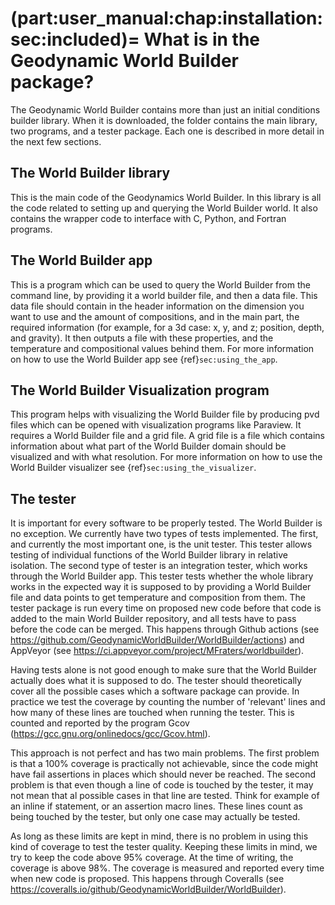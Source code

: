 (part:user_manual:chap:installation:sec:included)=
What is in the Geodynamic World Builder package?
================================================

The Geodynamic World Builder contains more than just an initial conditions builder library.
When it is downloaded, the folder contains the main library, two programs, and a tester package. Each one is described in more detail in the next few sections.

The World Builder library
-------------------------

This is the main code of the Geodynamics World Builder.
In this library is all the code related to setting up and querying the World Builder world.
It also contains the wrapper code to interface with C, Python, and Fortran programs.

The World Builder app
---------------------

This is a program which can be used to query the World Builder from the command line, by providing it a world builder file, and then a data file.
This data file should contain in the header information on the dimension you want to use and the amount of compositions, and in the main part, the required information (for example, for a 3d case: x, y, and z; position, depth, and gravity).
 It then outputs a file with these properties, and the temperature and compositional values behind them.
 For more information on how to use the World Builder app see {ref}`sec:using_the_app`.

The World Builder Visualization program
---------------------------------------

This program helps with visualizing the World Builder file by producing pvd files which can be opened with visualization programs like Paraview.
It requires a World Builder file and a grid file.
A grid file is a file which contains information about what part of the World Builder domain should be visualized and with what resolution.
For more information on how to use the World Builder visualizer see {ref}`sec:using_the_visualizer`.

The tester
----------

It is important for every software to be properly tested.
The World Builder is no exception.
We currently have two types of tests implemented.
The first, and currently the most important one, is the unit tester.
This tester allows testing of individual functions of the World Builder library in relative isolation.
The second type of tester is an integration tester, which works through the World Builder app.
This tester tests whether the whole library works in the expected way it is supposed to by providing a World Builder file and data points to get temperature and composition from them.
The tester package is run every time on proposed new code before that code is added to the main World Builder repository, and all tests have to pass before the code can be merged.
This happens through Github actions (see <https://github.com/GeodynamicWorldBuilder/WorldBuilder/actions>) and AppVeyor (see <https://ci.appveyor.com/project/MFraters/worldbuilder>).

Having tests alone is not good enough to make sure that the World Builder actually does what it is supposed to do.
The tester should theoretically cover all the possible cases which a software package can provide.
In practice we test the coverage by counting the number of 'relevant' lines and how many of these lines are touched when running the tester.
This is counted and reported by the program Gcov (<https://gcc.gnu.org/onlinedocs/gcc/Gcov.html>).

This approach is not perfect and has two main problems.
The first problem is that a 100% coverage is practically not achievable, since the code might have fail assertions in places which should never be reached.
The second problem is that even though a line of code is touched by the tester, it may not mean that al possible cases in that line are tested.
Think for example of an inline if statement, or an assertion macro lines.
These lines count as being touched by the tester, but only one case may actually be tested.

As long as these limits are kept in mind, there is no problem in using this kind of coverage to test the tester quality.
Keeping these limits in mind, we try to keep the code above 95% coverage.
At the time of writing, the coverage is above 98%.
The coverage is measured and reported every time when new code is proposed.
This happens through Coveralls (see <https://coveralls.io/github/GeodynamicWorldBuilder/WorldBuilder>).
